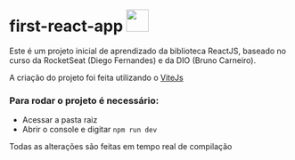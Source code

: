 # first-react-app  <img src="https://user-images.githubusercontent.com/41455948/177880493-be0f5de9-a2ef-4c88-aa18-6d0aea241d43.png" width="40"> 
Este é um projeto inicial de aprendizado da biblioteca ReactJS, baseado no curso da RocketSeat (Diego Fernandes) e da DIO (Bruno Carneiro).

A criação do projeto foi feita utilizando o [ViteJs](https://vitejs.dev) 

### Para rodar o projeto é necessário:
  - Acessar a pasta raiz
  - Abrir o console e digitar `npm run dev`

Todas as alterações são feitas em tempo real de compilação
